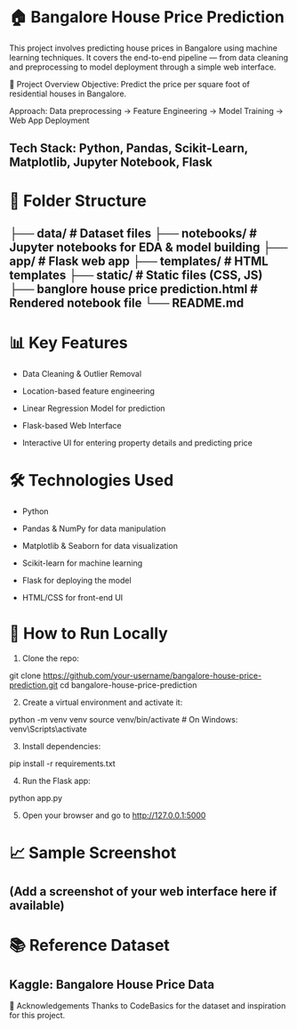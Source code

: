 


# 🏠 Bangalore House Price Prediction

This project involves predicting house prices in Bangalore using machine learning techniques. It covers the end-to-end pipeline — from data cleaning and preprocessing to model deployment through a simple web interface.

🚀 Project Overview
Objective: Predict the price per square foot of residential houses in Bangalore.

Approach: Data preprocessing → Feature Engineering → Model Training → Web App Deployment

Tech Stack: Python, Pandas, Scikit-Learn, Matplotlib, Jupyter Notebook, Flask
---
# 📂 Folder Structure


├── data/                  # Dataset files
├── notebooks/             # Jupyter notebooks for EDA & model building
├── app/                   # Flask web app
├── templates/             # HTML templates
├── static/                # Static files (CSS, JS)
├── banglore house price prediction.html   # Rendered notebook file
└── README.md
---

# 📊 Key Features
- Data Cleaning & Outlier Removal

- Location-based feature engineering

- Linear Regression Model for prediction

- Flask-based Web Interface

- Interactive UI for entering property details and predicting price

# 🛠️ Technologies Used
- Python

- Pandas & NumPy for data manipulation

- Matplotlib & Seaborn for data visualization

- Scikit-learn for machine learning

- Flask for deploying the model

- HTML/CSS for front-end UI

# 🧪 How to Run Locally
1. Clone the repo:

git clone https://github.com/your-username/bangalore-house-price-prediction.git
cd bangalore-house-price-prediction

2. Create a virtual environment and activate it:

python -m venv venv
source venv/bin/activate   # On Windows: venv\Scripts\activate

3. Install dependencies:

pip install -r requirements.txt

4. Run the Flask app:

python app.py

5. Open your browser and go to http://127.0.0.1:5000

# 📈 Sample Screenshot
(Add a screenshot of your web interface here if available)
---
# 📚 Reference Dataset
Kaggle: Bangalore House Price Data
---
🙌 Acknowledgements
Thanks to CodeBasics for the dataset and inspiration for this project.




